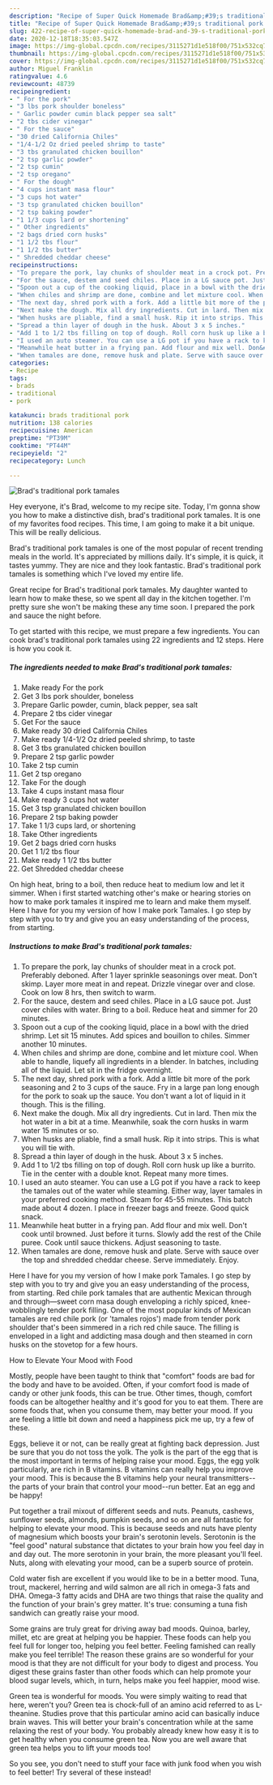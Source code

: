 ```yaml
---
description: "Recipe of Super Quick Homemade Brad&amp;#39;s traditional pork tamales"
title: "Recipe of Super Quick Homemade Brad&amp;#39;s traditional pork tamales"
slug: 422-recipe-of-super-quick-homemade-brad-and-39-s-traditional-pork-tamales
date: 2020-12-18T18:35:03.547Z
image: https://img-global.cpcdn.com/recipes/3115271d1e518f00/751x532cq70/brads-traditional-pork-tamales-recipe-main-photo.jpg
thumbnail: https://img-global.cpcdn.com/recipes/3115271d1e518f00/751x532cq70/brads-traditional-pork-tamales-recipe-main-photo.jpg
cover: https://img-global.cpcdn.com/recipes/3115271d1e518f00/751x532cq70/brads-traditional-pork-tamales-recipe-main-photo.jpg
author: Miguel Franklin
ratingvalue: 4.6
reviewcount: 48739
recipeingredient:
- " For the pork"
- "3 lbs pork shoulder boneless"
- " Garlic powder cumin black pepper sea salt"
- "2 tbs cider vinegar"
- " For the sauce"
- "30 dried California Chiles"
- "1/4-1/2 Oz dried peeled shrimp to taste"
- "3 tbs granulated chicken bouillon"
- "2 tsp garlic powder"
- "2 tsp cumin"
- "2 tsp oregano"
- " For the dough"
- "4 cups instant masa flour"
- "3 cups hot water"
- "3 tsp granulated chicken bouillon"
- "2 tsp baking powder"
- "1 1/3 cups lard or shortening"
- " Other ingredients"
- "2 bags dried corn husks"
- "1 1/2 tbs flour"
- "1 1/2 tbs butter"
- " Shredded cheddar cheese"
recipeinstructions:
- "To prepare the pork, lay chunks of shoulder meat in a crock pot. Preferably deboned. After 1 layer sprinkle seasonings over meat. Don&#39;t skimp. Layer more meat in and repeat. Drizzle vinegar over and close. Cook on low 8 hrs, then switch to warm."
- "For the sauce, destem and seed chiles. Place in a LG sauce pot. Just cover chiles with water. Bring to a boil. Reduce heat and simmer for 20 minutes."
- "Spoon out a cup of the cooking liquid, place in a bowl with the dried shrimp. Let sit 15 minutes. Add spices and bouillon to chiles. Simmer another 10 minutes."
- "When chiles and shrimp are done, combine and let mixture cool. When able to handle, liquefy all ingredients in a blender. In batches, including all of the liquid. Let sit in the fridge overnight."
- "The next day, shred pork with a fork. Add a little bit more of the pork seasoning and 2 to 3 cups of the sauce. Fry in a large pan long enough for the pork to soak up the sauce. You don&#39;t want a lot of liquid in it though. This is the filling."
- "Next make the dough. Mix all dry ingredients. Cut in lard. Then mix the hot water in a bit at a time. Meanwhile, soak the corn husks in warm water 15 minutes or so."
- "When husks are pliable, find a small husk. Rip it into strips. This is what you will tie with."
- "Spread a thin layer of dough in the husk. About 3 x 5 inches."
- "Add 1 to 1/2 tbs filling on top of dough. Roll corn husk up like a burrito. Tie in the center with a double knot. Repeat many more times."
- "I used an auto steamer. You can use a LG pot if you have a rack to keep the tamales out of the water while steaming. Either way, layer tamales in your preferred cooking method. Steam for 45-55 minutes. This batch made about 4 dozen. I place in freezer bags and freeze. Good quick snack."
- "Meanwhile heat butter in a frying pan. Add flour and mix well. Don&#39;t cook until browned. Just before it turns. Slowly add the rest of the Chile puree. Cook until sauce thickens. Adjust seasoning to taste."
- "When tamales are done, remove husk and plate. Serve with sauce over the top and shredded cheddar cheese. Serve immediately. Enjoy."
categories:
- Recipe
tags:
- brads
- traditional
- pork

katakunci: brads traditional pork 
nutrition: 138 calories
recipecuisine: American
preptime: "PT39M"
cooktime: "PT44M"
recipeyield: "2"
recipecategory: Lunch

---
```



![Brad&#39;s traditional pork tamales](https://img-global.cpcdn.com/recipes/3115271d1e518f00/751x532cq70/brads-traditional-pork-tamales-recipe-main-photo.jpg)

Hey everyone, it's Brad, welcome to my recipe site. Today, I'm gonna show you how to make a distinctive dish, brad&#39;s traditional pork tamales. It is one of my favorites food recipes. This time, I am going to make it a bit unique. This will be really delicious.

Brad&#39;s traditional pork tamales is one of the most popular of recent trending meals in the world. It's appreciated by millions daily. It's simple, it is quick, it tastes yummy. They are nice and they look fantastic. Brad&#39;s traditional pork tamales is something which I've loved my entire life.

Great recipe for Brad&#39;s traditional pork tamales. My daughter wanted to learn how to make these, so we spent all day in the kitchen together. I&#39;m pretty sure she won&#39;t be making these any time soon. I prepared the pork and sauce the night before.


To get started with this recipe, we must prepare a few ingredients. You can cook brad&#39;s traditional pork tamales using 22 ingredients and 12 steps. Here is how you cook it.

<!--inarticleads1-->

##### The ingredients needed to make Brad&#39;s traditional pork tamales:

1. Make ready  For the pork
1. Get 3 lbs pork shoulder, boneless
1. Prepare  Garlic powder, cumin, black pepper, sea salt
1. Prepare 2 tbs cider vinegar
1. Get  For the sauce
1. Make ready 30 dried California Chiles
1. Make ready 1/4-1/2 Oz dried peeled shrimp, to taste
1. Get 3 tbs granulated chicken bouillon
1. Prepare 2 tsp garlic powder
1. Take 2 tsp cumin
1. Get 2 tsp oregano
1. Take  For the dough
1. Take 4 cups instant masa flour
1. Make ready 3 cups hot water
1. Get 3 tsp granulated chicken bouillon
1. Prepare 2 tsp baking powder
1. Take 1 1/3 cups lard, or shortening
1. Take  Other ingredients
1. Get 2 bags dried corn husks
1. Get 1 1/2 tbs flour
1. Make ready 1 1/2 tbs butter
1. Get  Shredded cheddar cheese


On high heat, bring to a boil, then reduce heat to medium low and let it simmer. When i first started watching other&#39;s make or hearing stories on how to make pork tamales it inspired me to learn and make them myself. Here I have for you my version of how I make pork Tamales. I go step by step with you to try and give you an easy understanding of the process, from starting. 

<!--inarticleads2-->

##### Instructions to make Brad&#39;s traditional pork tamales:

1. To prepare the pork, lay chunks of shoulder meat in a crock pot. Preferably deboned. After 1 layer sprinkle seasonings over meat. Don&#39;t skimp. Layer more meat in and repeat. Drizzle vinegar over and close. Cook on low 8 hrs, then switch to warm.
1. For the sauce, destem and seed chiles. Place in a LG sauce pot. Just cover chiles with water. Bring to a boil. Reduce heat and simmer for 20 minutes.
1. Spoon out a cup of the cooking liquid, place in a bowl with the dried shrimp. Let sit 15 minutes. Add spices and bouillon to chiles. Simmer another 10 minutes.
1. When chiles and shrimp are done, combine and let mixture cool. When able to handle, liquefy all ingredients in a blender. In batches, including all of the liquid. Let sit in the fridge overnight.
1. The next day, shred pork with a fork. Add a little bit more of the pork seasoning and 2 to 3 cups of the sauce. Fry in a large pan long enough for the pork to soak up the sauce. You don&#39;t want a lot of liquid in it though. This is the filling.
1. Next make the dough. Mix all dry ingredients. Cut in lard. Then mix the hot water in a bit at a time. Meanwhile, soak the corn husks in warm water 15 minutes or so.
1. When husks are pliable, find a small husk. Rip it into strips. This is what you will tie with.
1. Spread a thin layer of dough in the husk. About 3 x 5 inches.
1. Add 1 to 1/2 tbs filling on top of dough. Roll corn husk up like a burrito. Tie in the center with a double knot. Repeat many more times.
1. I used an auto steamer. You can use a LG pot if you have a rack to keep the tamales out of the water while steaming. Either way, layer tamales in your preferred cooking method. Steam for 45-55 minutes. This batch made about 4 dozen. I place in freezer bags and freeze. Good quick snack.
1. Meanwhile heat butter in a frying pan. Add flour and mix well. Don&#39;t cook until browned. Just before it turns. Slowly add the rest of the Chile puree. Cook until sauce thickens. Adjust seasoning to taste.
1. When tamales are done, remove husk and plate. Serve with sauce over the top and shredded cheddar cheese. Serve immediately. Enjoy.


Here I have for you my version of how I make pork Tamales. I go step by step with you to try and give you an easy understanding of the process, from starting. Red chile pork tamales that are authentic Mexican through and through—sweet corn masa dough enveloping a richly spiced, knee-wobblingly tender pork filling. One of the most popular kinds of Mexican tamales are red chile pork (or &#39;tamales rojos&#39;) made from tender pork shoulder that&#39;s been simmered in a rich red chile sauce. The filling is enveloped in a light and addicting masa dough and then steamed in corn husks on the stovetop for a few hours. 

How to Elevate Your Mood with Food


Mostly, people have been taught to think that "comfort" foods are bad for the body and have to be avoided. Often, if your comfort food is made of candy or other junk foods, this can be true. Other times, though, comfort foods can be altogether healthy and it's good for you to eat them. There are some foods that, when you consume them, may better your mood. If you are feeling a little bit down and need a happiness pick me up, try a few of these.

Eggs, believe it or not, can be really great at fighting back depression. Just be sure that you do not toss the yolk. The yolk is the part of the egg that is the most important in terms of helping raise your mood. Eggs, the egg yolk particularly, are rich in B vitamins. B vitamins can really help you improve your mood. This is because the B vitamins help your neural transmitters--the parts of your brain that control your mood--run better. Eat an egg and be happy!

Put together a trail mixout of different seeds and nuts. Peanuts, cashews, sunflower seeds, almonds, pumpkin seeds, and so on are all fantastic for helping to elevate your mood. This is because seeds and nuts have plenty of magnesium which boosts your brain's serotonin levels. Serotonin is the "feel good" natural substance that dictates to your brain how you feel day in and day out. The more serotonin in your brain, the more pleasant you'll feel. Nuts, along with elevating your mood, can be a superb source of protein.

Cold water fish are excellent if you would like to be in a better mood. Tuna, trout, mackerel, herring and wild salmon are all rich in omega-3 fats and DHA. Omega-3 fatty acids and DHA are two things that raise the quality and the function of your brain's grey matter. It's true: consuming a tuna fish sandwich can greatly raise your mood. 

Some grains are truly great for driving away bad moods. Quinoa, barley, millet, etc are great at helping you be happier. These foods can help you feel full for longer too, helping you feel better. Feeling famished can really make you feel terrible! The reason these grains are so wonderful for your mood is that they are not difficult for your body to digest and process. You digest these grains faster than other foods which can help promote your blood sugar levels, which, in turn, helps make you feel happier, mood wise.

Green tea is wonderful for moods. You were simply waiting to read that here, weren't you? Green tea is chock-full of an amino acid referred to as L-theanine. Studies prove that this particular amino acid can basically induce brain waves. This will better your brain's concentration while at the same relaxing the rest of your body. You probably already knew how easy it is to get healthy when you consume green tea. Now you are well aware that green tea helps you to lift your moods too!

So you see, you don't need to stuff your face with junk food when you wish to feel better! Try several of these instead!

